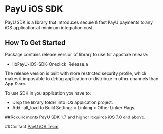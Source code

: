 # PayU iOS SDK

PayU SDK is a library that introduces secure & fast PayU payments to any iOS application at minimum integration cost.

## How To Get Started
Package contains release version of library to use for appstore release:
- libPayU-iOS-SDK-Oneclick_Release.a

The release version is built with more restricted security profile, which makes it impossible to debug application or distribute in other channels than App Store.

To use SDK in you application you have to:

- Drop the library folder into iOS application project.
- Add -all_load to Build Settings > Linking > Other Linker Flags.

##Requirements
PayU SDK 1.7 and higher requires iOS 7.0 and above.

##Contact
[PayU iOS Team](mailto:payu-meat-ios@payu.pl)
